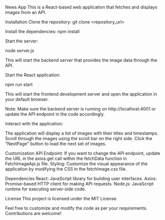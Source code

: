 News App
This is a React-based web application that fetches and displays images from an API.

Installation
Clone the repository:
git clone <repository_url>

Install the dependencies:
npm install

Start the server:

node server.js

This will start the backend server that provides the image data through the API.

Start the React application:

npm run start

This will start the frontend development server and open the application in your default browser.

Note: Make sure the backend server is running on http://localhost:4001 or update the API endpoint in the code accordingly.

Interact with the application:

The application will display a list of images with their titles and timestamps.
Scroll through the images using the scroll bar on the right side.
Click the "NextPage" button to load the next set of images.

Customization
API Endpoint: If you want to change the API endpoint, update the URL in the axios.get call within the fetchData function in FetchImageApi.js file.
Styling: Customize the visual appearance of the application by modifying the CSS in the fetchImage.css file.

Dependencies
React: JavaScript library for building user interfaces.
Axios: Promise-based HTTP client for making API requests.
Node.js: JavaScript runtime for executing server-side code.

License
This project is licensed under the MIT License.

Feel free to customize and modify the code as per your requirements. Contributions are welcome!